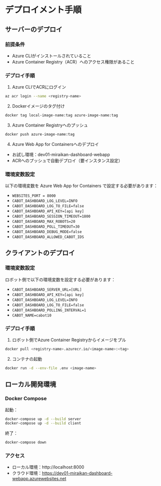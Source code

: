 # デプロイメント手順

## サーバーのデプロイ

### 前提条件
- Azure CLIがインストールされていること
- Azure Container Registry（ACR）へのアクセス権限があること

### デプロイ手順

1. Azure CLIでACRにログイン
```bash
az acr login --name <registry-name>
```

2. Dockerイメージのタグ付け
```bash
docker tag local-image-name:tag azure-image-name:tag
```

3. Azure Container Registryへのプッシュ
```bash
docker push azure-image-name:tag
```

4. Azure Web App for Containersへのデプロイ
- お試し環境：dev01-miraikan-dashboard-webapp
- ACRへのプッシュで自動デプロイ（要インスタンス設定）

### 環境変数設定

以下の環境変数を Azure Web App for Containers で設定する必要があります：

- `WEBSITES_PORT = 8000`
- `CABOT_DASHBOARD_LOG_LEVEL=INFO`
- `CABOT_DASHBOARD_LOG_TO_FILE=false`
- `CABOT_DASHBOARD_API_KEY=[api key]`
- `CABOT_DASHBOARD_SESSION_TIMEOUT=1800`
- `CABOT_DASHBOARD_MAX_ROBOTS=20`
- `CABOT_DASHBOARD_POLL_TIMEOUT=30`
- `CABOT_DASHBOARD_DEBUG_MODE=false`
- `CABOT_DASHBOARD_ALLOWED_CABOT_IDS`

## クライアントのデプロイ

### 環境変数設定

ロボット側で以下の環境変数を設定する必要があります：

- `CABOT_DASHBOARD_SERVER_URL=[URL]`
- `CABOT_DASHBOARD_API_KEY=[api key]`
- `CABOT_DASHBOARD_LOG_LEVEL=INFO`
- `CABOT_DASHBOARD_LOG_TO_FILE=false`
- `CABOT_DASHBOARD_POLLING_INTERVAL=1`
- `CABOT_NAME=cabot10`

### デプロイ手順

1. ロボット側でAzure Container Registryからイメージをプル
```bash
docker pull <registry-name>.azurecr.io/<image-name>:<tag>
```

2. コンテナの起動
```bash
docker run -d --env-file .env <image-name>
```

## ローカル開発環境

### Docker Compose

起動：
```bash
docker-compose up -d --build server
docker-compose up -d --build client
```

終了：
```bash
docker-compose down
```

### アクセス

- ローカル環境：http://localhost:8000
- クラウド環境：https://dev01-miraikan-dashboard-webapp.azurewebsites.net 